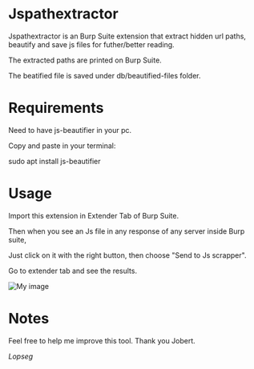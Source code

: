 # Jspathextractor

Jspathextractor is an Burp Suite extension that extract hidden url paths, beautify and save js files for futher/better reading.

The extracted paths are printed on Burp Suite.

The beatified file is saved under db/beautified-files folder.

# Requirements

Need to have js-beautifier in your pc.

Copy and paste in your terminal:

sudo apt install js-beautifier

# Usage

Import this extension in Extender Tab of Burp Suite.

Then when you see an Js file in any response of any server inside Burp suite,

Just click on it with the right button, then choose "Send to Js scrapper".

Go to extender tab and see the results.

![My image]( https://raw.githubusercontent.com/Lopseg/Jspathextractor/master/jsscrapper.png )

# Notes

Feel free to help me improve this tool. Thank you Jobert.


*Lopseg*
